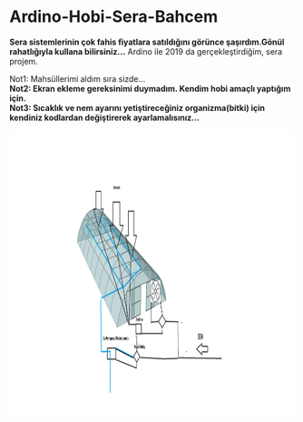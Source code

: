 # Ardino-Hobi-Sera-Bahcem

**Sera sistemlerinin çok fahis fiyatlara satıldığını görünce şaşırdım.Gönül rahatlığıyla kullana bilirsiniz...**
Ardino ile 2019 da gerçekleştirdiğim, sera projem.  

Not1: Mahsüllerimi aldım sıra sizde...
<br>
**Not2: Ekran ekleme gereksinimi duymadım. Kendim hobi amaçlı yaptığım için.** 
<br>
**Not3: Sıcaklık ve nem ayarını yetiştireceğiniz organizma(bitki) için kendiniz kodlardan değiştirerek ayarlamalısınız...**



<img align="left" width="900" height="500" src="https://github.com/Karaca12/Ardino-Hobi-Sera-Bahcem/blob/main/Sanateserim.png">



